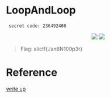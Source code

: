 # LoopAndLoop

     secret code: 236492408
     
<p align="center">
     <img src="https://user-images.githubusercontent.com/83420725/170835028-3d0eebe4-5c5c-45d6-b84b-6e4d856caf2e.png" >
     <img src="https://user-images.githubusercontent.com/83420725/170835029-dd0bfd3b-ad04-42b5-8512-7707789d85e0.png">
</p>

> Flag: alictf{Jan6N100p3r}
# Reference 
[write up](http://www.4k8k.xyz/article/Onlyone_1314/108260014)
